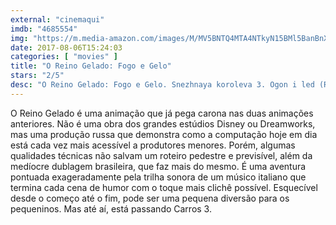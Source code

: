 ```yaml
---
external: "cinemaqui"
imdb: "4685554"
img: "https://m.media-amazon.com/images/M/MV5BNTQ4MTA4NTkyN15BMl5BanBnXkFtZTgwMjQ3NzI4NjE@._V1_SY150_CR2,0,101,150_.jpg"
date: 2017-08-06T15:24:03
categories: [ "movies" ]
title: "O Reino Gelado: Fogo e Gelo"
stars: "2/5"
desc: "O Reino Gelado: Fogo e Gelo. Snezhnaya koroleva 3. Ogon i led (Russia, 2016). Dirigido por Aleksey Tsitsilin. Escrito por Andrey Korenkov, Robert Lence, Vladimir Nikolaev, Aleksey Tsitsilin, Aleksey Zamyslov. Com Alyson Leigh Rosenfeld (Baby Troll), Ivan Okhlobystin (Orm), Garik Kharlamov (General Arrog), Graham Halstead (Rollan), Olga Zubkova (Babushka Orma)."
---
```

O Reino Gelado é uma animação que já pega carona nas duas animações anteriores. Não é uma obra dos grandes estúdios Disney ou Dreamworks, mas uma produção russa que demonstra como a computação hoje em dia está cada vez mais acessível a produtores menores. Porém, algumas qualidades técnicas não salvam um roteiro pedestre e previsível, além da medíocre dublagem brasileira, que faz mais do mesmo. É uma aventura pontuada exageradamente pela trilha sonora de um músico italiano que termina cada cena de humor com o toque mais clichê possível. Esquecível desde o começo até o fim, pode ser uma pequena diversão para os pequeninos. Mas até aí, está passando Carros 3.
